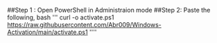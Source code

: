 ##Step 1 : Open PowerShell in Administraion mode
##Step 2: Paste the following,
bash '''
curl -o activate.ps1 https://raw.githubusercontent.com/Abr009/Windows-Activation/main/activate.ps1 
''''
